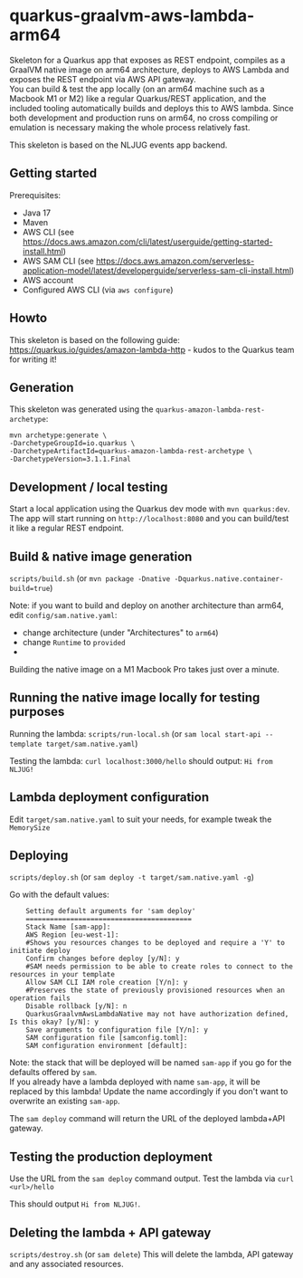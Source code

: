 # quarkus-graalvm-aws-lambda-arm64
Skeleton for a Quarkus app that exposes as REST endpoint, compiles as a GraalVM native image on arm64 architecture, deploys to AWS Lambda and exposes the REST endpoint via AWS API gateway.  
You can build & test the app locally (on an arm64 machine such as a Macbook M1 or M2) like a regular Quarkus/REST application, and the included tooling automatically builds and deploys this to AWS lambda.
Since both development and production runs on arm64, no cross compiling or emulation is necessary making the whole process relatively fast.
  
This skeleton is based on the NLJUG events app backend.

## Getting started
Prerequisites:
- Java 17
- Maven
- AWS CLI (see https://docs.aws.amazon.com/cli/latest/userguide/getting-started-install.html)
- AWS SAM CLI (see https://docs.aws.amazon.com/serverless-application-model/latest/developerguide/serverless-sam-cli-install.html)
- AWS account
- Configured AWS CLI (via `aws configure`)

## Howto
This skeleton is based on the following guide: https://quarkus.io/guides/amazon-lambda-http - kudos to the Quarkus team for writing it!

## Generation
This skeleton was generated using the `quarkus-amazon-lambda-rest-archetype`:

```
mvn archetype:generate \
-DarchetypeGroupId=io.quarkus \
-DarchetypeArtifactId=quarkus-amazon-lambda-rest-archetype \
-DarchetypeVersion=3.1.1.Final
```


## Development / local testing
Start a local application using the Quarkus dev mode with `mvn quarkus:dev`.
The app will start running on `http://localhost:8080` and you can build/test it like a regular REST endpoint.

## Build & native image generation
`scripts/build.sh` (or `mvn package -Dnative -Dquarkus.native.container-build=true`)

Note: if you want to build and deploy on another architecture than arm64, edit `config/sam.native.yaml`:
- change architecture (under "Architectures" to `arm64`)
- change `Runtime` to `provided`
- 
Building the native image on a M1 Macbook Pro takes just over a minute. 

## Running the native image locally for testing purposes
Running the lambda:
`scripts/run-local.sh` (or `sam local start-api --template target/sam.native.yaml`)

Testing the lambda:
`curl localhost:3000/hello`
should output:
`Hi from NLJUG!`

## Lambda deployment configuration
Edit `target/sam.native.yaml` to suit your needs, for example tweak the `MemorySize`

## Deploying
`scripts/deploy.sh` (or `sam deploy -t target/sam.native.yaml -g`)

Go with the default values:
```
	Setting default arguments for 'sam deploy'
	=========================================
	Stack Name [sam-app]: 
	AWS Region [eu-west-1]: 
	#Shows you resources changes to be deployed and require a 'Y' to initiate deploy
	Confirm changes before deploy [y/N]: y
	#SAM needs permission to be able to create roles to connect to the resources in your template
	Allow SAM CLI IAM role creation [Y/n]: y
	#Preserves the state of previously provisioned resources when an operation fails
	Disable rollback [y/N]: n
	QuarkusGraalvmAwsLambdaNative may not have authorization defined, Is this okay? [y/N]: y
	Save arguments to configuration file [Y/n]: y
	SAM configuration file [samconfig.toml]: 
	SAM configuration environment [default]: 
```

Note: the stack that will be deployed will be named `sam-app` if you go for the defaults offered by `sam`.  
If you already have a lambda deployed with name `sam-app`, it will be replaced by this lambda! Update the name accordingly if you don't want to overwrite an existing `sam-app`.

The `sam deploy` command will return the URL of the deployed lambda+API gateway.

## Testing the production deployment
Use the URL from the `sam deploy` command output.
Test the lambda via `curl <url>/hello`

This should output `Hi from NLJUG!`.

## Deleting the lambda + API gateway
`scripts/destroy.sh` (or `sam delete`)
This will delete the lambda, API gateway and any associated resources. 
